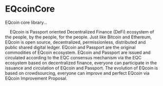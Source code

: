 # EQcoinCore
EQcoin core library...
<p>
&nbsp;&nbsp;&nbsp;&nbsp;EQcoin is Passport oriented Decentralized Finance (DeFi) ecosystem of the people, by the people, for the people. Just like Bitcoin and Ethereum, EQcoin is open source, decentralized, permissionless, distributed and public shared digital ledger. EQcoin and Passport are the original commodities of EQcoin ecosystem. EQcoin and Passport are issued and circulated according to the EQC consensus mechanism via the EQC ecosystem based on decentralized finance, everyone can participate in the issuance and circulation of EQcoin and Passport. The evolution of EQcoin is based on crowdsourcing, everyone can improve and perfect EQcoin via EQcoin Improvement Proposal.
<p>